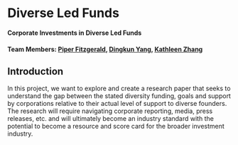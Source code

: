 # Diverse Led Funds

**Corporate Investments in Diverse Led Funds**

#### Team Members: [Piper Fitzgerald](https://github.com/phf9),  [Dingkun Yang](https://github.com/Yer1k), [Kathleen Zhang](https://github.com/kathl33nzhang)

## Introduction
In this project, we want to explore and create a research paper that seeks to understand the gap between the stated diversity funding, goals and support by corporations relative to their actual level of support to diverse founders. The research will require navigating corporate reporting, media, press releases, etc. and will ultimately become an industry standard with the potential to become a resource and score card for the broader investment industry.
